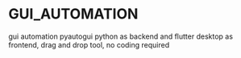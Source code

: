# GUI_AUTOMATION
gui automation  pyautogui python as backend and flutter desktop as frontend, drag and drop tool, no coding required
